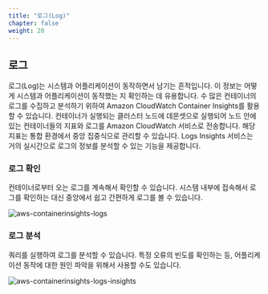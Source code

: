 ```yaml
---
title: "로그(Log)"
chapter: false
weight: 20
---
```


## 로그
로그(Log)는 시스템과 어플리케이션이 동작하면서 남기는 흔적입니다. 이 정보는 어떻게 시스템과 어플리케이션이 동작했는 지 확인하는 데 유용합니다. 수 많은 컨테이너의 로그를 수집하고 분석하기 위하여 Amazon CloudWatch Container Insights를 활용할 수 있습니다. 컨테이너가 실행되는 클러스터 노드에 데몬셋으로 실행되어 노드 안에 있는 컨테이너들의 지표와 로그를 Amazon CloudWatch 서비스로 전송합니다. 해당 지표는 통합 환경에서 중앙 집중식으로 관리할 수 있습니다. Logs Insights 서비스는 거의 실시간으로 로그의 정보를 분석할 수 있는 기능을 제공합니다.

### 로그 확인
컨테이너로부터 오는 로그를 계속해서 확인할 수 있습니다. 시스템 내부에 접속해서 로그를 확인하는 대신 중앙에서 쉽고 간편하게 로그를 볼 수 있습니다.

![aws-containerinsights-logs](/images/aws/containerinsights-logs.png)

### 로그 분석
쿼리를 실행하여 로그를 분석할 수 있습니다. 특정 오류의 빈도를 확인하는 등, 어플리케이션 동작에 대한 원인 파악을 위해서 사용할 수도 있습니다.

![aws-containerinsights-logs-insights](/images/aws/containerinsights-logs-insights.png)